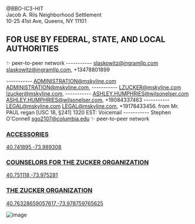 @BBO-IC3-HIT <br>
Jacob A. Riis Neighborhood Settlement <br>
10-25 41st Ave, Queens, NY 11101 <br>

## FOR USE BY FEDERAL, STATE, AND LOCAL AUTHORITIES

✨ peer-to-peer network
-----------     slaskowitz@ingramllp.com <slaskowitz@ingramllp.com>,
			          +13478801899

-----------    ADMINISTRATION@mskyline.com <ADMINISTRATION@mskyline.com>,
-----------    LZUCKER@mskyline.com <lzucker@mskyline.com>,
-----------    ASHLEY.HUMPHRIES@wilsonelser.com <ASHLEY.HUMPHRIES@wilsonelser.com>,
			         +19084337463
-----------    LEGAL@mskyline.com <LEGAL@mskyline.com>,
               +19178433456.
               from Mr. PAUL regan [USC 18, §241]
               1320 EST: Voicemail 
-----------    Stephen O'Connell <sgo2107@columbia.edu>
✨ peer-to-peer network

### [ACCESSORIES](https://github.com/BSCPGROUPHOLDINGSLLC/BBO-IC3-HIT/blob/main/README.md)
[40.741895,-73.989308](https://github.com/BSCPGROUPHOLDINGSLLC/REPO1/raw/bdc3986eccdc81766e55e2ee1d440c8b7140c8c9/MUGSHOTS%20OF%20STONEHEARST%20ASYLUM.pdf)

### [COUNSELORS FOR THE ZUCKER ORGANIZATION](https://github.com/BSCPGROUPHOLDINGSLLC/BBO-IC3-HIT/blob/main/README.md)
[40.751118,-73.975281](https://www.google.com/maps/place/150+E+42nd+St,+New+York,+NY+10017/@40.7510722,-73.97527,3a,75y,232.94h,119.98t/data=!3m6!1e1!3m4!1s6QLkg6W-k8_1rTPrZP84FA!2e0!7i16384!8i8192!4m5!3m4!1s0x89c25903b73e7beb:0x97d2d3df05bd60dc!8m2!3d40.7510667!4d-73.975569)

### [THE ZUCKER ORGANIZATION](https://github.com/BSCPGROUPHOLDINGSLLC/BBO-IC3-HIT/blob/main/README.md)
[40.76328659057617,-73.978759765625](https://www.google.com/maps/place/101+W+55th+St,+New+York,+NY+10019/@40.7632108,-73.9785463,3a,75y,60.85h,90t/data=!3m6!1e1!3m4!1sCmJ4X-I0LVUtyKaZNirpLA!2e0!7i16384!8i8192!4m5!3m4!1s0x89c258f9ea69d349:0x6718f45d417f64d4!8m2!3d40.7632619!4d-73.9784141)

![image](https://user-images.githubusercontent.com/70865813/184590059-0ded8fc8-04e1-4b07-8e5c-b39387492099.png)
